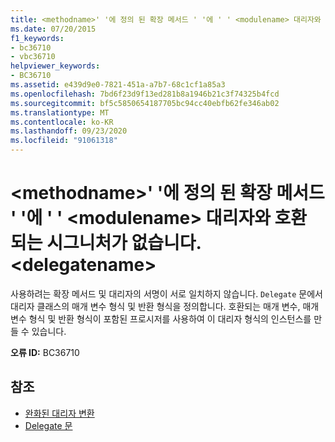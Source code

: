 ```yaml
---
title: <methodname>' '에 정의 된 확장 메서드 ' '에 ' ' <modulename> 대리자와 호환 되는 시그니처가 없습니다. <delegatename>
ms.date: 07/20/2015
f1_keywords:
- bc36710
- vbc36710
helpviewer_keywords:
- BC36710
ms.assetid: e439d9e0-7821-451a-a7b7-68c1cf1a85a3
ms.openlocfilehash: 7bd6f23d9f13ed281b8a1946b21c3f74325b4fcd
ms.sourcegitcommit: bf5c5850654187705bc94cc40ebfb62fe346ab02
ms.translationtype: MT
ms.contentlocale: ko-KR
ms.lasthandoff: 09/23/2020
ms.locfileid: "91061318"
---
```

# <a name="extension-method-methodname-defined-in-modulename-does-not-have-a-signature-compatible-with-delegate-delegatename"></a>\<methodname>' '에 정의 된 확장 메서드 ' '에 ' ' \<modulename> 대리자와 호환 되는 시그니처가 없습니다. \<delegatename>

사용하려는 확장 메서드 및 대리자의 서명이 서로 일치하지 않습니다. `Delegate` 문에서 대리자 클래스의 매개 변수 형식 및 반환 형식을 정의합니다. 호환되는 매개 변수, 매개 변수 형식 및 반환 형식이 포함된 프로시저를 사용하여 이 대리자 형식의 인스턴스를 만들 수 있습니다.  
  
 **오류 ID:** BC36710  
  
## <a name="see-also"></a>참조

- [완화된 대리자 변환](../programming-guide/language-features/delegates/relaxed-delegate-conversion.md)
- [Delegate 문](../language-reference/statements/delegate-statement.md)
